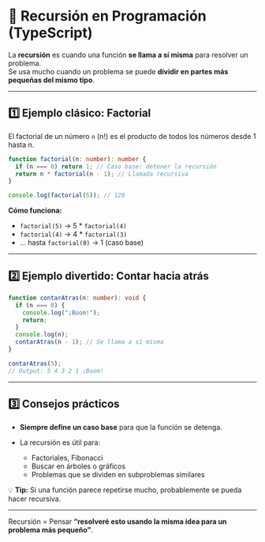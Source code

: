 # 🔁 Recursión en Programación (TypeScript)

La **recursión** es cuando una función **se llama a sí misma** para resolver un problema.  
Se usa mucho cuando un problema se puede **dividir en partes más pequeñas del mismo tipo**.

---

## 1️⃣ Ejemplo clásico: Factorial

El factorial de un número `n` (n!) es el producto de todos los números desde 1 hasta n.

```ts
function factorial(n: number): number {
  if (n === 0) return 1; // Caso base: detener la recursión
  return n * factorial(n - 1); // Llamada recursiva
}

console.log(factorial(5)); // 120
```

**Cómo funciona:**

- `factorial(5)` → 5 \* `factorial(4)`
- `factorial(4)` → 4 \* `factorial(3)`
- … hasta `factorial(0)` → 1 (caso base)

---

## 2️⃣ Ejemplo divertido: Contar hacia atrás

```ts
function contarAtras(n: number): void {
  if (n === 0) {
    console.log("¡Boom!");
    return;
  }
  console.log(n);
  contarAtras(n - 1); // Se llama a sí misma
}

contarAtras(5);
// Output: 5 4 3 2 1 ¡Boom!
```

---

## 3️⃣ Consejos prácticos

- **Siempre define un caso base** para que la función se detenga.
- La recursión es útil para:

  - Factoriales, Fibonacci
  - Buscar en árboles o gráficos
  - Problemas que se dividen en subproblemas similares

💡 **Tip:** Si una función parece repetirse mucho, probablemente se pueda hacer recursiva.

---

Recursión = Pensar **“resolveré esto usando la misma idea para un problema más pequeño”**.
